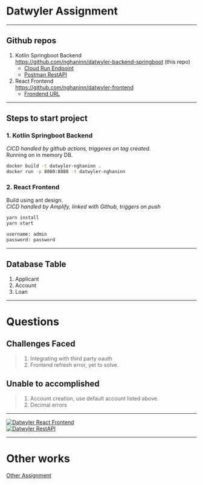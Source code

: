 # Datwyler Assignment

----

## Github repos

1. Kotlin Springboot Backend  
   <https://github.com/nghaninn/datwyler-backend-springboot> (this repo)
   - [Cloud Run Endpoint](https://datwyler-assignment-fqiihixc7a-de.a.run.app)
   - [Postman RestAPI](https://www.postman.com/bold-rocket-440422/workspace/datwyler-assignment/folder/23709222-034fc302-c879-4959-ac62-42fd6d8eb59f?ctx=documentation)
2. React Frontend  
   <https://github.com/nghaninn/datwyler-frontend>
   - [Frondend URL](https://www.datwyler.nghaninn.com/)

----

## Steps to start project

### **1. Kotlin Springboot Backend**

*CICD handled by github actions, triggeres on tag created.*  
Running on in memory DB.

```bash
docker build -t datwyler-nghaninn .
docker run -p 8080:8080 -t datwyler-nghaninn
```

### **2. React Frontend**

Build using ant design.  
*CICD handled by Amplify, linked with Github, triggers on push*

```bash
yarn install
yarn start

username: admin
password: password
```

----

## Database Table

1. Applicant
2. Account
3. Loan

----

# Questions

## Challenges Faced

>1. Integrating with third party oauth
>2. Frontend refresh error, yet to solve.

## Unable to accomplished

>1. Account creation, use default account listed above.
>2. Decimal errors

----

[![Datwyler React Frontend](https://yt-embed.herokuapp.com/embed?v=Vkqig6y2auw)](https://www.youtube.com/embed/Vkqig6y2auw "Datwyler React Frontend")  
[![Datwyler RestAPI](https://yt-embed.herokuapp.com/embed?v=VetMJD9YyvU)](https://www.youtube.com/watch?v=VetMJD9YyvU "Datwyler RestAPI")  

----

# Other works
[Other Assignment](https://github.com/nghaninn/nghaninn/blob/main/projects/README.md)
